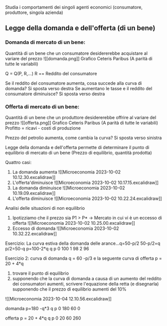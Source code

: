 Studia i comportamenti dei singoli agenti economici (consumatore, produttore, singola azienda)

## Legge della domanda e dell'offerta (di un bene)
### Domanda di mercato di un bene:
Quantità di un bene che un consumatore desidererebbe acquistare al variare del prezzo
![[domanda.png]]
Grafico Ceteris Paribus (A parità di tutte le variabili)

Q = Q(P, R,...)
R == Reddito del consumatore

Se il reddito del consumatore aumenta, cosa succede alla curva di domanda? Si sposta verso destra
Se aumentano le tasse e il reddito del consumatore diminuisce? Si sposta verso destra 

### Offerta di mercato di un bene:
Quantità di un bene che un produttore desidererebbe offrire al variare del prezzo
![[offerta.png]]
Grafico Ceteris Paribus (A parità di tutte le variabili)
Profitto = ricavi - costi di produzione

Prezzo del petrolio aumenta, come cambia la curva? Si sposta verso sinistra

Legge della domanda e dell'offerta permette di determinare il punto di equilibrio di mercato di un bene (Prezzo di equilibrio, quantità prodotta)


Quattro casi:
1) La domanda aumenta
	![[Microeconomia 2023-10-02 10.12.30.excalidraw]]
2) L'offerta'diminuisce
	![[Microeconomia 2023-10-02 10.17.15.excalidraw]]
3) La domanda diminuisce
	![[Microeconomia 2023-10-02 10.19.09.excalidraw]]
4) L'offerta diminuisce
	![[Microeconomia 2023-10-02 10.22.24.excalidraw]]

Analisi delle situazioni di non equilibrio
1) Ipotizziamo che il prezzo sia P1 > P* -> Mercato in cui vi è un eccesso di offerta
	![[Microeconomia 2023-10-02 10.25.00.excalidraw]]
2) Eccesso di domanda
	![[Microeconomia 2023-10-02 10.32.22.excalidraw]]


Esercizio: La curva estiva della domanda delle arance...q=50-p/2
50-p/2=q
p/2=50-q
p=100-2*q
q   p
0   100
1    98
2    96

Esercizio 2: curva di domanda q = 60 -p/3 e la seguente curva di offerta p = 20 + 4*q
1) trovare il punto di equilibrio
2) supponendo che la curva di domanda a causa di un aumento del reddito dei consumatori aumenti, scrivere l'equazione della retta (e disegnarla) supponendo che il prezzo di equilibrio aumenti del 10%

![[Microeconomia 2023-10-04 12.10.56.excalidraw]]

domanda p=180 -q*3
q    p
0    180
60    0

offerta p = 20 + 4*q
q    p
0    20
60    260